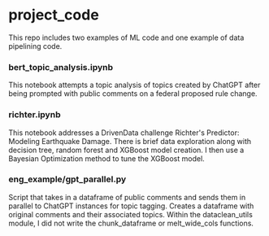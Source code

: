 # project_code
This repo includes two examples of ML code and one example of data pipelining code.
### bert_topic_analysis.ipynb
This notebook attempts a topic analysis of topics created by ChatGPT after being prompted with public comments on a federal proposed rule change.

### richter.ipynb
This notebook addresses a DrivenData challenge Richter's Predictor: Modeling Earthquake Damage. There is brief data exploration along with decision tree, random forest and XGBoost model creation. I then use a Bayesian Optimization method to tune the XGBoost model.

### eng_example/gpt_parallel.py
Script that takes in a dataframe of public comments and sends them in parallel to ChatGPT instances for topic tagging. Creates a dataframe with original comments and their associated topics. Within the dataclean_utils module, I did not write the chunk_dataframe or melt_wide_cols functions.

